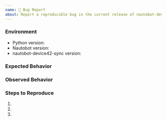 ```yaml
---
name: 🐛 Bug Report
about: Report a reproducible bug in the current release of nautobot-device42-sync
---
```


### Environment
* Python version:  <!-- Example: 3.7.7 -->
* Nautobot version:  <!-- Example: 1.0.0 -->
* nautobot-device42-sync version:  <!-- Example: 0.1.0 -->

<!-- What did you expect to happen? -->
### Expected Behavior


<!-- What happened instead? -->
### Observed Behavior

<!--
    Describe in detail the exact steps that someone else can take to reproduce
    this bug using the current release.
-->
### Steps to Reproduce
1.
2.
3.
